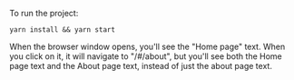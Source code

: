 To run the project:

```
yarn install && yarn start
```

When the browser window opens, you'll see the "Home page" text. When you click
on it, it will navigate to "/#/about", but you'll see both the Home page text
and the About page text, instead of just the about page text.
